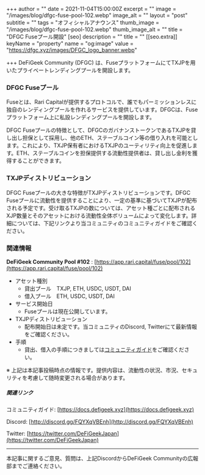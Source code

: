+++
author = ""
date = 2021-11-04T15:00:00Z
excerpt = ""
image = "/images/blog/dfgc-fuse-pool-102.webp"
image_alt = ""
layout = "post"
subtitle = ""
tags = "オフィシャルアナウンス"
thumb_image = "/images/blog/dfgc-fuse-pool-102.webp"
thumb_image_alt = ""
title = "DFGC Fuseプール開設"
[seo]
description = ""
title = ""
[[seo.extra]]
keyName = "property"
name = "og:image"
value = "https://dfgc.xyz/images/DFGC_logo_banner.webp"

+++
DeFiGeek Community (DFGC) は、FuseプラットフォームにてTXJPを用いたプライベートレンディングプールを開設します。

### DFGC Fuseプール

Fuseとは、Rari Capitalが提供するプロトコルで、誰でもパーミッションレスに独自のレンディングプールを作れるサービスを提供しています。DFGCは、Fuseプラットフォーム上に私設レンディングプールを開設します。

DFGC Fuseプールの特徴として、DFGCのガバナンストークンであるTXJPを貸し出し担保として採用し、他のETH、ステーブルコイン等の借り入れを可能とします。これにより、TXJP保有者におけるTXJPのユーティリティ向上を促進します。ETH、ステーブルコインを担保提供する流動性提供者は、貸し出し金利を獲得することができます。

### TXJPディストリビューション

DFGC Fuseプールの大きな特徴がTXJPディストリビューションです。DFGC Fuseプールに流動性を提供することにより、一定の基準に基づいてTXJPが配布される予定です。受け取るTXJPの数については、アセット種ごとに配布されるXJP数量とそのアセットにおける流動性全体ボリュームによって変化します。詳細については、下記リンクより当コミュニティのコミュニティガイドをご確認ください。

### 関連情報

**DeFiGeek Community Pool #102** : [https://app.rari.capital/fuse/pool/102](https://app.rari.capital/fuse/pool/102)

* アセット種別
  * 貸出プール　TXJP, ETH, USDC, USDT, DAI
  * 借入プール　ETH, USDC, USDT, DAI
* サービス開始日
  * Fuseプールは現在公開しています。
* TXJPディストリビューション
  * 配布開始日は未定です。当コミュニティのDiscord, Twitterにて最新情報をご確認ください。
* 手順
  * 貸出、借入の手順につきましては[コミュニティガイド](https://docs.defigeek.xyz)をご確認ください。

※ 上記は本記事投稿時点の情報です。提供内容は、流動性の状況、市況、セキュリティを考慮して随時変更される場合があります。

##### 関連リンク

コミュニティガイド: [https://docs.defigeek.xyz](https://docs.defigeek.xyz)

Discord: [http://discord.gg/FQYXqVBEnh](http://discord.gg/FQYXqVBEnh)

Twitter: [https://twitter.com/DeFiGeekJapan](https://twitter.com/DeFiGeekJapan)

***

本記事に関するご意見、質問は、上記DiscordからDeFiGeek Communityの広報部までご連絡ください。